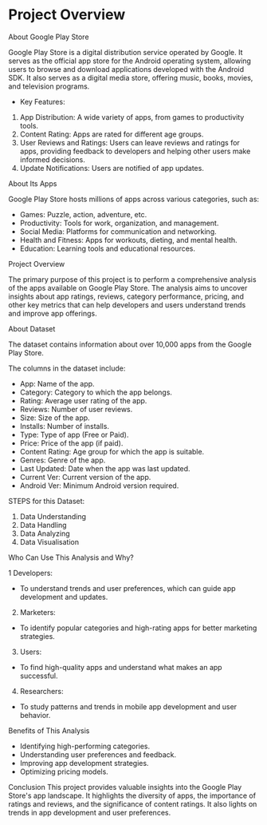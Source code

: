# Project Overview

About Google Play Store

Google Play Store is a digital distribution service operated by Google. It serves as the official app store for the Android operating system, allowing users to browse and download applications developed with the Android SDK. It also serves as a digital media store, offering music, books, movies, and television programs. 

- Key Features:

1. App Distribution: A wide variety of apps, from games to productivity tools.
2. Content Rating: Apps are rated for different age groups.
3. User Reviews and Ratings: Users can leave reviews and ratings for apps, providing feedback to developers and helping other users make informed decisions.
4. Update Notifications: Users are notified of app updates.

About Its Apps

Google Play Store hosts millions of apps across various categories, such as:

- Games: Puzzle, action, adventure, etc.
- Productivity: Tools for work, organization, and management.
- Social Media: Platforms for communication and networking.
- Health and Fitness: Apps for workouts, dieting, and mental health.
- Education: Learning tools and educational resources.


Project Overview

The primary purpose of this project is to perform a comprehensive analysis of the apps available on Google Play Store. The analysis aims to uncover insights about app ratings, reviews, category performance, pricing, and other key metrics that can help developers and users understand trends and improve app offerings.


About Dataset

The dataset contains information about over 10,000 apps from the Google Play Store. 

The columns in the dataset include:

- App: Name of the app.
- Category: Category to which the app belongs.
- Rating: Average user rating of the app.
- Reviews: Number of user reviews.
- Size: Size of the app.
- Installs: Number of installs.
- Type: Type of app (Free or Paid).
- Price: Price of the app (if paid).
- Content Rating: Age group for which the app is suitable.
- Genres: Genre of the app.
- Last Updated: Date when the app was last updated.
- Current Ver: Current version of the app.
- Android Ver: Minimum Android version required.



STEPS for this Dataset:

1. Data Understanding
2. Data Handling
3. Data Analyzing
4. Data Visualisation



Who Can Use This Analysis and Why?

1 Developers: 
  - To understand trends and user preferences, which can guide app development and updates. 

2. Marketers: 
  - To identify popular categories and high-rating apps for better marketing strategies. 

3. Users: 
  - To find high-quality apps and understand what makes an app successful. 

4. Researchers: 
  - To study patterns and trends in mobile app development and user behavior.

Benefits of This Analysis
- Identifying high-performing categories.
- Understanding user preferences and feedback.
- Improving app development strategies.
- Optimizing pricing models.




Conclusion
This project provides valuable insights into the Google Play Store's app landscape. It highlights the diversity of apps, the importance of ratings and reviews, and the significance of content ratings. It also lights on trends in app development and user preferences.



